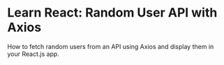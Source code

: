 # Learn React: Random User API with Axios
How to fetch random users from an API using Axios and display them in your React.js app.
